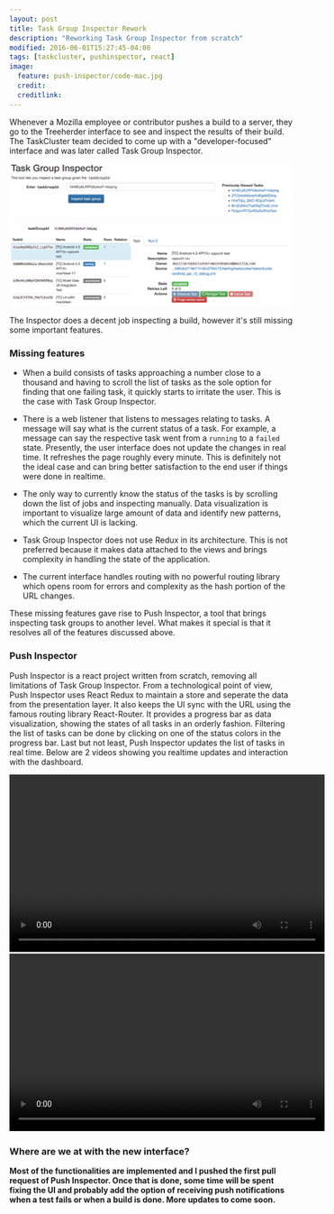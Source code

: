 ```yaml
---
layout: post
title: Task Group Inspector Rework
description: "Reworking Task Group Inspector from scratch"
modified: 2016-06-01T15:27:45-04:00
tags: [taskcluster, pushinspector, react]
image:
  feature: push-inspector/code-mac.jpg
  credit: 
  creditlink: 
---
```


Whenever a Mozilla employee or contributor pushes a build to a server, they go to the Treeherder interface to see and inspect the results of their build. The TaskCluster team decided to come up with a "developer-focused" interface and was later called Task Group Inspector. 

![task group inspector](/assets/images/push-inspector/task-group-inspector.png)


The Inspector does a decent job inspecting a build, however it's still missing some important features.

###	Missing features

* When a build consists of tasks approaching a number close to a thousand and having to scroll the list of tasks as the sole option for finding that one failing task, it quickly starts to irritate the user. This is the case with Task Group Inspector.

* There is a web listener that listens to messages relating to tasks. A message will say what is the current status of a task. For example, a message can say the respective task went from a `running` to a `failed` state. Presently, the user interface does not update the changes in real time. It refreshes the page roughly every minute. This is definitely not the ideal case and can bring better satisfaction to the end user if things were done in realtime.

* The only way to currently know the status of the tasks is by scrolling down the list of jobs and inspecting manually. Data visualization is important to visualize large amount of data and identify new patterns, which the current UI is lacking.

* Task Group Inspector does not use Redux in its architecture. This is not preferred because it makes data attached to the views and brings complexity in handling the state of the application.

* The current interface handles routing with no powerful routing library which opens room for errors and complexity as the hash portion of the URL changes.

These missing features gave rise to Push Inspector, a tool that brings inspecting task groups to another level. What makes it special is that it resolves all of the features discussed above.

### Push Inspector
Push Inspector is a react project written from scratch, removing all limitations of Task Group Inspector. From a technological point of view, Push Inspector uses React Redux to maintain a store and seperate the data from the presentation layer. It also keeps the UI sync with the URL using the famous routing library React-Router. It provides a progress bar as data visualization, showing the states of all tasks in an orderly fashion. Filtering the list of tasks can be done by clicking on one of the status colors in the progress bar. Last but not least, Push Inspector updates the list of tasks in real time. Below are 2 videos showing you realtime updates and interaction with the dashboard.


<video class="center-image-video" width="560" height="315" controls>
  <source src="../assets/images/videos/push-inspector/progressBar.mp4" type="video/mp4">
 	Your browser does not support the video tag.
</video> 
<b>
<video class="center-image-video" width="560" height="315" controls>
  <source src="../assets/images/videos/push-inspector/authAndActions.mp4" type="video/mp4">
 	Your browser does not support the video tag.
</video>

### Where are we at with the new interface?
Most of the functionalities are implemented and I pushed the first pull request of Push Inspector. Once that is done, some time will be spent fixing the UI and probably add the option of receiving push notifications when a test fails or when a build is done. More updates to come soon. 
